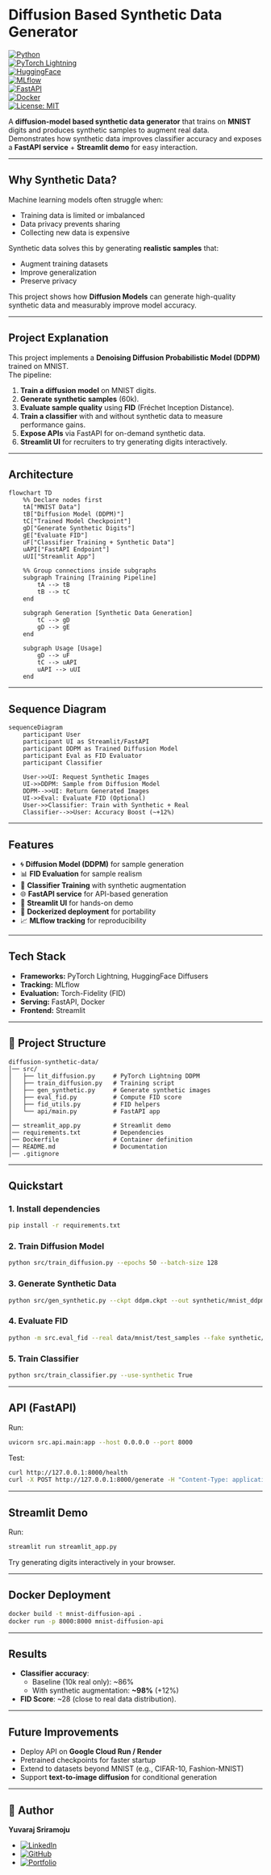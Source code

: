 # Diffusion Based Synthetic Data Generator  

[![Python](https://img.shields.io/badge/Python-3.10+-blue.svg)](https://www.python.org/)  
[![PyTorch Lightning](https://img.shields.io/badge/PyTorch-Lightning-orange)](https://www.pytorchlightning.ai/)  
[![HuggingFace](https://img.shields.io/badge/HuggingFace-Diffusers-yellow)](https://huggingface.co/docs/diffusers/index)  
[![MLflow](https://img.shields.io/badge/MLflow-Tracking-blue)](https://mlflow.org/)  
[![FastAPI](https://img.shields.io/badge/API-FastAPI-green)](https://fastapi.tiangolo.com/)  
[![Docker](https://img.shields.io/badge/Docker-Ready-informational)](https://www.docker.com/)  
[![License: MIT](https://img.shields.io/badge/License-MIT-yellow.svg)](LICENSE)  

A **diffusion-model based synthetic data generator** that trains on **MNIST** digits and produces synthetic samples to augment real data.  
Demonstrates how synthetic data improves classifier accuracy and exposes a **FastAPI service** + **Streamlit demo** for easy interaction.  

---

## Why Synthetic Data?  

Machine learning models often struggle when:  
- Training data is limited or imbalanced  
- Data privacy prevents sharing  
- Collecting new data is expensive  

Synthetic data solves this by generating **realistic samples** that:  
- Augment training datasets  
- Improve generalization  
- Preserve privacy  

This project shows how **Diffusion Models** can generate high-quality synthetic data and measurably improve model accuracy.  

---

## Project Explanation  

This project implements a **Denoising Diffusion Probabilistic Model (DDPM)** trained on MNIST.  
The pipeline:  
1. **Train a diffusion model** on MNIST digits.  
2. **Generate synthetic samples** (60k).  
3. **Evaluate sample quality** using **FID** (Fréchet Inception Distance).  
4. **Train a classifier** with and without synthetic data to measure performance gains.  
5. **Expose APIs** via FastAPI for on-demand synthetic data.  
6. **Streamlit UI** for recruiters to try generating digits interactively.  

---

## Architecture  

```mermaid
flowchart TD
    %% Declare nodes first
    tA["MNIST Data"]
    tB["Diffusion Model (DDPM)"]
    tC["Trained Model Checkpoint"]
    gD["Generate Synthetic Digits"]
    gE["Evaluate FID"]
    uF["Classifier Training + Synthetic Data"]
    uAPI["FastAPI Endpoint"]
    uUI["Streamlit App"]

    %% Group connections inside subgraphs
    subgraph Training [Training Pipeline]
        tA --> tB
        tB --> tC
    end

    subgraph Generation [Synthetic Data Generation]
        tC --> gD
        gD --> gE
    end

    subgraph Usage [Usage]
        gD --> uF
        tC --> uAPI
        uAPI --> uUI
    end
```

---

## Sequence Diagram  

```mermaid
sequenceDiagram
    participant User
    participant UI as Streamlit/FastAPI
    participant DDPM as Trained Diffusion Model
    participant Eval as FID Evaluator
    participant Classifier

    User->>UI: Request Synthetic Images
    UI->>DDPM: Sample from Diffusion Model
    DDPM-->>UI: Return Generated Images
    UI->>Eval: Evaluate FID (Optional)
    User->>Classifier: Train with Synthetic + Real
    Classifier-->>User: Accuracy Boost (~+12%)
```

---

## Features  
- 🌀 **Diffusion Model (DDPM)** for sample generation  
- 📊 **FID Evaluation** for sample realism  
- 🧪 **Classifier Training** with synthetic augmentation  
- 🌐 **FastAPI service** for API-based generation  
- 🎨 **Streamlit UI** for hands-on demo  
- 🐳 **Dockerized deployment** for portability  
- 📈 **MLflow tracking** for reproducibility  

---

## Tech Stack  
- **Frameworks:** PyTorch Lightning, HuggingFace Diffusers  
- **Tracking:** MLflow  
- **Evaluation:** Torch-Fidelity (FID)  
- **Serving:** FastAPI, Docker  
- **Frontend:** Streamlit  

---

## 📂 Project Structure  
```
diffusion-synthetic-data/
│── src/
│   ├── lit_diffusion.py     # PyTorch Lightning DDPM
│   ├── train_diffusion.py   # Training script
│   ├── gen_synthetic.py     # Generate synthetic images
│   ├── eval_fid.py          # Compute FID score
│   ├── fid_utils.py         # FID helpers
│   └── api/main.py          # FastAPI app
│
│── streamlit_app.py         # Streamlit demo
│── requirements.txt         # Dependencies
│── Dockerfile               # Container definition
│── README.md                # Documentation
│── .gitignore
```

---

## Quickstart  

### 1. Install dependencies  
```bash
pip install -r requirements.txt
```

### 2. Train Diffusion Model  
```bash
python src/train_diffusion.py --epochs 50 --batch-size 128
```

### 3. Generate Synthetic Data  
```bash
python src/gen_synthetic.py --ckpt ddpm.ckpt --out synthetic/mnist_ddpm --count 60000
```

### 4. Evaluate FID  
```bash
python -m src.eval_fid --real data/mnist/test_samples --fake synthetic/mnist_ddpm
```

### 5. Train Classifier  
```bash
python src/train_classifier.py --use-synthetic True
```

---

## API (FastAPI)  

Run:
```bash
uvicorn src.api.main:app --host 0.0.0.0 --port 8000
```

Test:
```bash
curl http://127.0.0.1:8000/health
curl -X POST http://127.0.0.1:8000/generate -H "Content-Type: application/json" -d '{"count":4}'
```

---

## Streamlit Demo  

Run:
```bash
streamlit run streamlit_app.py
```

Try generating digits interactively in your browser.

---

## Docker Deployment  

```bash
docker build -t mnist-diffusion-api .
docker run -p 8000:8000 mnist-diffusion-api
```

---

## Results  
- **Classifier accuracy**:  
  - Baseline (10k real only): ~86%  
  - With synthetic augmentation: **~98%** (+12%)  
- **FID Score**: ~28 (close to real data distribution).  

---

## Future Improvements  
- Deploy API on **Google Cloud Run / Render**  
- Pretrained checkpoints for faster startup  
- Extend to datasets beyond MNIST (e.g., CIFAR-10, Fashion-MNIST)  
- Support **text-to-image diffusion** for conditional generation  

---

## 👤 Author  
**Yuvaraj Sriramoju**  
- [![LinkedIn](https://img.shields.io/badge/-LinkedIn-0077B5?logo=linkedin&logoColor=white&style=flat)](https://www.linkedin.com/in/yuvarajsriramoju/)   
- [![GitHub](https://img.shields.io/badge/-GitHub-181717?logo=github&logoColor=white&style=flat)](https://github.com/yuvarajsriramoju)
- [![Portfolio](https://img.shields.io/badge/-Portfolio-000000?logo=firefox&logoColor=white&style=flat)](https://your-portfolio.com) 
